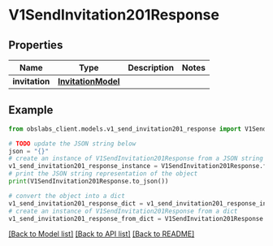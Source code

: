 # V1SendInvitation201Response


## Properties

Name | Type | Description | Notes
------------ | ------------- | ------------- | -------------
**invitation** | [**InvitationModel**](InvitationModel.md) |  | 

## Example

```python
from obslabs_client.models.v1_send_invitation201_response import V1SendInvitation201Response

# TODO update the JSON string below
json = "{}"
# create an instance of V1SendInvitation201Response from a JSON string
v1_send_invitation201_response_instance = V1SendInvitation201Response.from_json(json)
# print the JSON string representation of the object
print(V1SendInvitation201Response.to_json())

# convert the object into a dict
v1_send_invitation201_response_dict = v1_send_invitation201_response_instance.to_dict()
# create an instance of V1SendInvitation201Response from a dict
v1_send_invitation201_response_from_dict = V1SendInvitation201Response.from_dict(v1_send_invitation201_response_dict)
```
[[Back to Model list]](../README.md#documentation-for-models) [[Back to API list]](../README.md#documentation-for-api-endpoints) [[Back to README]](../README.md)


